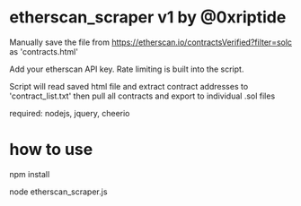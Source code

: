 # etherscan_scraper v1 by @0xriptide

Manually save the file from https://etherscan.io/contractsVerified?filter=solc as 'contracts.html'

Add your etherscan API key. Rate limiting is built into the script.

Script will read saved html file and extract contract addresses to 'contract_list.txt' then pull all contracts and export to individual .sol files

required: nodejs, jquery, cheerio

# how to use

npm install

node etherscan_scraper.js

